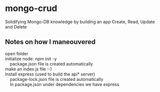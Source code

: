 # mongo-crud
Solidifying Mongo-DB knowledge by building an app Create, Read, Update and Delete

## Notes on how I maneouvered
open folder  
initialize node: npm init -y  
    &nbsp; &nbsp; package.json file is created automatically  
make an index.js file :-)  
Install express (used to build the api* server)   
    &nbsp; &nbsp; package-lock.json file is created automatically  
    &nbsp; &nbsp; In package.json under dependencies we have express  
